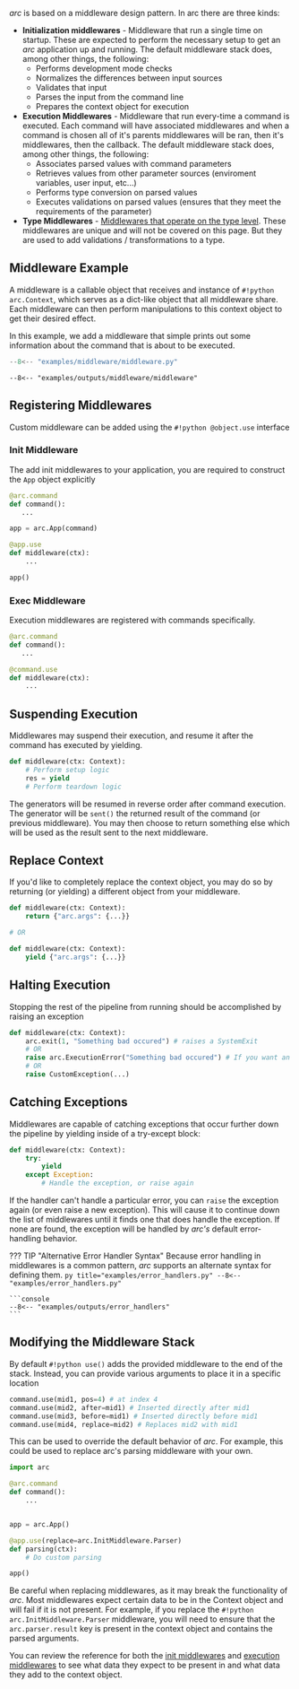 *arc* is based on a middleware design pattern. In arc there are three kinds:

- **Initialization middlewares** - Middleware that run a single time on startup. These are expected to perform the necessary setup to get an *arc* application up and running. The default middleware stack does, among other things, the following:
    - Performs development mode checks
    - Normalizes the differences between input sources
    - Validates that input
    - Parses the input from the command line
    - Prepares the context object for execution
- **Execution Middlewares** - Middleware that run every-time a command is executed. Each command will have associated middlewares and when a command is chosen all of it's parents middlewares will be ran, then it's middlewares, then the callback. The default middleware stack does, among other things, the following:
    - Associates parsed values with command parameters
    - Retrieves values from other parameter sources (enviroment variables, user input, etc...)
    - Performs type conversion on parsed values
    - Executes validations on parsed values (ensures that they meet the requirements of the parameter)
- **Type Middlewares** - [Middlewares that operate on the type level](./parameters/types/type-middleware.md). These middlewares are unique and will not be covered on this page. But they are used to add validations / transformations to a type.


## Middleware Example
A middleware is a callable object that receives and instance of `#!python arc.Context`, which serves as a dict-like object that all middleware share. Each middleware can then perform manipulations to this context object to get their desired effect.

In this example, we add a middleware that simple prints out some information about the command that is about to be executed.

```py title="examples/middleware/middleware.py"
--8<-- "examples/middleware/middleware.py"
```

```console
--8<-- "examples/outputs/middleware/middleware"
```


## Registering Middlewares
Custom middleware can be added using the `#!python @object.use` interface

### Init Middleware
The add init middlewares to your application, you are required to construct the `App` object explicitly
```py
@arc.command
def command():
   ...

app = arc.App(command)

@app.use
def middleware(ctx):
    ...

app()
```
### Exec Middleware
Execution middlewares are registered with commands specifically.

```py
@arc.command
def command():
   ...

@command.use
def middleware(ctx):
    ...
```

## Suspending Execution
Middlewares may suspend their execution, and resume it after the command has executed by yielding.
```py
def middleware(ctx: Context):
	# Perform setup logic
	res = yield
	# Perform teardown logic
```

The generators will be resumed in reverse order after command execution. The generator will be `sent()` the returned result of the command (or previous middleware). You may then choose to return something else which will be used as the result sent to the next middleware.

## Replace Context
If you'd like to completely replace the context object, you may do so by returning (or yielding) a different object from your middleware.

```py
def middleware(ctx: Context):
	return {"arc.args": {...}}

# OR

def middleware(ctx: Context):
	yield {"arc.args": {...}}
```

## Halting Execution
Stopping the rest of the pipeline from running should be accomplished by raising an exception
```py
def middleware(ctx: Context):
	arc.exit(1, "Something bad occured") # raises a SystemExit
	# OR
	raise arc.ExecutionError("Something bad occured") # If you want an exception that other middlewares can catch
	# OR
	raise CustomException(...)
```

## Catching Exceptions
Middlewares are capable of catching exceptions that occur further down the pipeline by yielding inside of a try-except block:
```py
def middleware(ctx: Context):
    try:
        yield
    except Exception:
        # Handle the exception, or raise again
```


If the handler can't handle a particular error, you can `raise` the exception again (or even raise a new exception). This will cause it to continue down the list of middlewares until it finds one that does handle the exception. If none are found, the exception will be handled by *arc's* default error-handling behavior.

??? TIP "Alternative Error Handler Syntax"
    Because error handling in middlewares is a common pattern, *arc* supports
    an alternate syntax for defining them.
    ```py title="examples/error_handlers.py"
    --8<-- "examples/error_handlers.py"
    ```

    ```console
    --8<-- "examples/outputs/error_handlers"
    ```


## Modifying the Middleware Stack
By default `#!python use()` adds the provided middleware to the end of the stack. Instead, you can provide various arguments to place it in a specific location

```py
command.use(mid1, pos=4) # at index 4
command.use(mid2, after=mid1) # Inserted directly after mid1
command.use(mid3, before=mid1) # Inserted directly before mid1
command.use(mid4, replace=mid2) # Replaces mid2 with mid1
```

This can be used to override the default behavior of *arc*. For example, this could be used to replace arc's parsing middleware with your own.


```py
import arc

@arc.command
def command():
    ...


app = arc.App()

@app.use(replace=arc.InitMiddleware.Parser)
def parsing(ctx):
    # Do custom parsing

app()
```

Be careful when replacing middlewares, as it may break the functionality of *arc*. Most middlewares expect certain data to be in the Context object and will fail if it is not present. For example, if you replace the `#!python arc.InitMiddleware.Parser` middleware, you will need to ensure that the `arc.parser.result` key is present in the context object and contains the parsed arguments.

You can review the reference for both the [init middlewares](../reference/runtime/init.md) and [execution middlewares](../reference/runtime/exec.md) to see what data they expect to be present in and what data they add to the context object.
